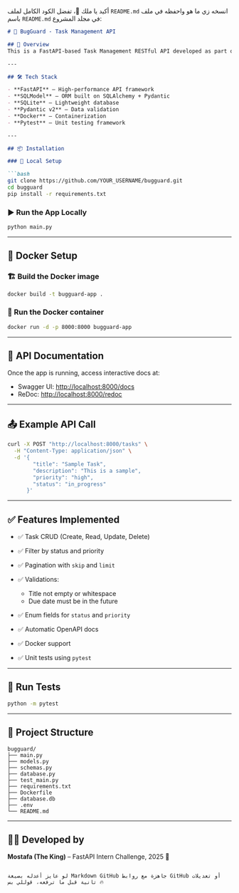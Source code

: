 أكيد يا ملك 💪، تفضل الكود الكامل لملف `README.md` انسخه زي ما هو واحفظه في ملف باسم `README.md` في مجلد المشروع:

````markdown
# 🐞 BugGuard - Task Management API

## 🚀 Overview
This is a FastAPI-based Task Management RESTful API developed as part of an intern assessment. It includes full CRUD operations, filtering, validation, and Docker support.

---

## 🛠️ Tech Stack

- **FastAPI** – High-performance API framework
- **SQLModel** – ORM built on SQLAlchemy + Pydantic
- **SQLite** – Lightweight database
- **Pydantic v2** – Data validation
- **Docker** – Containerization
- **Pytest** – Unit testing framework

---

## 📦 Installation

### 🧪 Local Setup

```bash
git clone https://github.com/YOUR_USERNAME/bugguard.git
cd bugguard
pip install -r requirements.txt
````

### ▶️ Run the App Locally

```bash
python main.py
```

---

## 🐳 Docker Setup

### 🏗️ Build the Docker image

```bash
docker build -t bugguard-app .
```

### 🚀 Run the Docker container

```bash
docker run -d -p 8000:8000 bugguard-app
```

---

## 📘 API Documentation

Once the app is running, access interactive docs at:

* Swagger UI: [http://localhost:8000/docs](http://localhost:8000/docs)
* ReDoc: [http://localhost:8000/redoc](http://localhost:8000/redoc)

---

## 📤 Example API Call

```bash
curl -X POST "http://localhost:8000/tasks" \
  -H "Content-Type: application/json" \
  -d '{
        "title": "Sample Task",
        "description": "This is a sample",
        "priority": "high",
        "status": "in_progress"
      }'
```

---

## ✅ Features Implemented

* ✅ Task CRUD (Create, Read, Update, Delete)
* ✅ Filter by status and priority
* ✅ Pagination with `skip` and `limit`
* ✅ Validations:

  * Title not empty or whitespace
  * Due date must be in the future
* ✅ Enum fields for `status` and `priority`
* ✅ Automatic OpenAPI docs
* ✅ Docker support
* ✅ Unit tests using `pytest`

---

## 🧪 Run Tests

```bash
python -m pytest
```

---

## 📁 Project Structure

```
bugguard/
├── main.py
├── models.py
├── schemas.py
├── database.py
├── test_main.py
├── requirements.txt
├── Dockerfile
├── database.db
├── .env
└── README.md
```

---

## 👨‍💻 Developed by

**Mostafa (The King)** – FastAPI Intern Challenge, 2025 🚀

```

لو عايز أعدله بصيغة Markdown GitHub جاهزة مع روابط GitHub أو تعديلات تانية قبل ما ترفعه، قوللي بس 🔥
```
